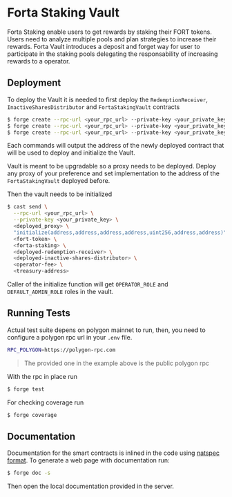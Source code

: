 # Forta Staking Vault

Forta Staking enable users to get rewards by staking their FORT tokens. Users need to analyze multiple pools and plan strategies to increase their rewards. Forta Vault introduces a deposit and forget way for user to participate in the staking pools delegating the responsability of increasing rewards to a operator.

## Deployment

To deploy the Vault it is needed to first deploy the `RedemptionReceiver`, `InactiveSharesDistributor` and `FortaStakingVault` contracts

```bash
$ forge create --rpc-url <your_rpc_url> --private-key <your_private_key> src/RedemptionReceiver.sol:RedemptionReceiver
$ forge create --rpc-url <your_rpc_url> --private-key <your_private_key> src/InactiveSharesDistributor.sol:InactiveSharesDistributor
$ forge create --rpc-url <your_rpc_url> --private-key <your_private_key> src/FortaStakingVault.sol:FortaStakingVault
```

Each commands will output the address of the newly deployed contract that will be used to deploy and initialize the Vault.

Vault is meant to be upgradable so a proxy needs to be deployed. Deploy any proxy of your preference and set implementation to the address of the `FortaStakingVault` deployed before.

Then the vault needs to be initialized

```bash
$ cast send \
  --rpc-url <your_rpc_url> \
  --private-key <your_private_key> \
  <deployed_proxy> \
  "initialize(address,address,address,address,uint256,address,address)" \
  <fort-token> \
  <forta-staking> \
  <deployed-redemption-receiver> \
  <deployed-inactive-shares-distributor> \
  <operator-fee> \
  <treasury-address>
```

Caller of the initialize function will get `OPERATOR_ROLE` and `DEFAULT_ADMIN_ROLE` roles in the vault.

## Running Tests

Actual test suite depens on polygon mainnet to run, then, you need to configure a polygon rpc url in your `.env` file.

```bash
RPC_POLYGON=https://polygon-rpc.com
```

> The provided one in the example above is the public polygon rpc

With the rpc in place run

```bash
$ forge test
```

For checking coverage run

```bash
$ forge coverage
```

## Documentation

Documentation for the smart contracts is inlined in the code using [natspec format](https://docs.soliditylang.org/en/latest/natspec-format.html). To generate a web page with documentation run:

```bash
$ forge doc -s
```

Then open the local documentation provided in the server.

